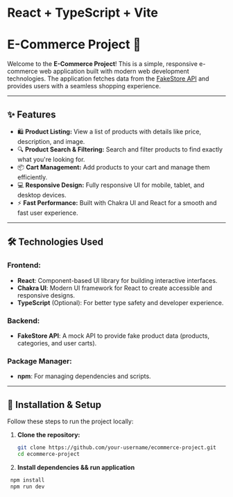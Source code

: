 # React + TypeScript + Vite

# E-Commerce Project 🛒

Welcome to the **E-Commerce Project**! This is a simple, responsive e-commerce web application built with modern web development technologies. The application fetches data from the [FakeStore API](https://fakestoreapi.com/) and provides users with a seamless shopping experience.

---

## ✨ Features

- 🛍 **Product Listing:** View a list of products with details like price, description, and image.
- 🔍 **Product Search & Filtering:** Search and filter products to find exactly what you're looking for.
- 📦 **Cart Management:** Add products to your cart and manage them efficiently.
- 💻 **Responsive Design:** Fully responsive UI for mobile, tablet, and desktop devices.
- ⚡ **Fast Performance:** Built with Chakra UI and React for a smooth and fast user experience.

---

## 🛠️ Technologies Used

### Frontend:
- **React**: Component-based UI library for building interactive interfaces.
- **Chakra UI**: Modern UI framework for React to create accessible and responsive designs.
- **TypeScript** (Optional): For better type safety and developer experience.

### Backend:
- **FakeStore API**: A mock API to provide fake product data (products, categories, and user carts).

### Package Manager:
- **npm**: For managing dependencies and scripts.

---

## 🚀 Installation & Setup

Follow these steps to run the project locally:

1. **Clone the repository:**
   ```bash
   git clone https://github.com/your-username/ecommerce-project.git
   cd ecommerce-project
2. **Install dependencies && run application**
  ```bash
   npm install
   npm run dev
